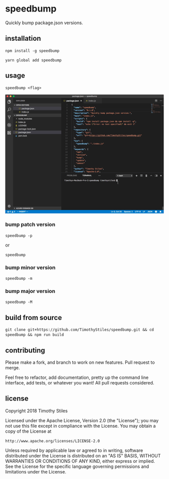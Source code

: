 # speedbump
Quickly bump package.json versions.

## installation

```
npm install -g speedbump
```

```
yarn global add speedbump
```

## usage
```
speedbump <flag>
```
![usage demo of speedbump](resources/speedbump.gif)

### bump patch version

```
speedbump -p
```
or
```
speedbump
```

### bump minor version
```
speedbump -m
```

### bump major version
```
speedbump -M
```

## build from source
```
git clone git+https://github.com/TimothyStiles/speedbump.git && cd speedbump && npm run build
```

## contributing
Please make a fork, and branch to work on new features. Pull request to merge.

Feel free to refactor, add documentation, pretty up the command line interface, add tests, or whatever you want! All pull requests considered.

## license

Copyright 2018 Timothy Stiles

Licensed under the Apache License, Version 2.0 (the "License");
you may not use this file except in compliance with the License.
You may obtain a copy of the License at

    http://www.apache.org/licenses/LICENSE-2.0

Unless required by applicable law or agreed to in writing, software
distributed under the License is distributed on an "AS IS" BASIS,
WITHOUT WARRANTIES OR CONDITIONS OF ANY KIND, either express or implied.
See the License for the specific language governing permissions and
limitations under the License.